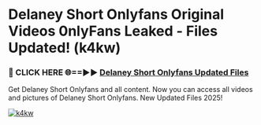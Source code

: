 # Delaney Short Onlyfans Original Videos 0nlyFans Leaked - Files Updated! (k4kw)

<h3>🔴 CLICK HERE 🌐==►► <a href="https://tinyurl.com/2jnfzry5" rel="nofollow">Delaney Short Onlyfans Updated Files</a></h3>

Get Delaney Short Onlyfans and all content. Now you can access all videos and pictures of Delaney Short Onlyfans. New Updated Files 2025!

[![k4kw](https://i.imgur.com/GyGTBgg.gif)](https://tinyurl.com/2jnfzry5)
